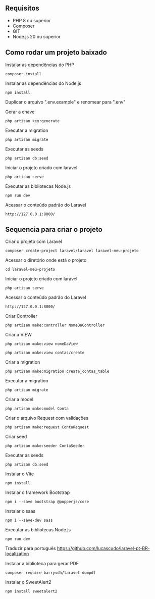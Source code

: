 ## Requisitos
* PHP 8 ou superior
* Composer
* GIT
* Node.js 20 ou superior


## Como rodar um projeto baixado
Instalar as dependências do PHP
```
composer install
```

Instalar as dependências do Node.js
```
npm install
```

Duplicar o arquivo ".env.example" e renomear para ".env"

Gerar a chave

```
php artisan key:generate
```

Executar a migration
```
php artisan migrate
```

Executar as seeds
```
php artisan db:seed
```

Iniciar o projeto criado com laravel
```
php artisan serve
```

Executar as bibliotecas Node.js
```
npm run dev
```

Acessar o conteúdo padrão do Laravel
```
http://127.0.0.1:8000/
```

## Sequencia para criar o projeto
Criar o projeto com Laravel

```
composer create-project laravel/laravel laravel-meu-projeto
```

Acessar o diretório onde está o projeto
```
cd laravel-meu-projeto
```

Iniciar o projeto criado com laravel
```
php artisan serve
```
Acessar o conteúdo padrão do Laravel
```
http://127.0.0.1:8000/
```
Criar Controller
```
php artisan make:controller NomeDaController
```

Criar a VIEW
```
php artisan make:view nomeDaView
```

```
php artisan make:view contas/create
```

Criar a migration
```
php artisan make:migration create_contas_table
```

Executar a migration
```
php artisan migrate
```

Criar a model
```
php artisan make:model Conta
```

Criar o arquivo Request com validações
```
php artisan make:request ContaRequest
```

Criar seed
```
php artisan make:seeder ContaSeeder
```

Executar as seeds
```
php artisan db:seed
```

Instalar o Vite
```
npm install
```

Instalar o framework Bootstrap
```
npm i --save bootstrap @popperjs/core
```

Instalar o saas
```
npm i --save-dev sass
```

Executar as bibliotecas Node.js
```
npm run dev
```

Traduzir para português
https://github.com/lucascudo/laravel-pt-BR-localization

Instalar a biblioteca para gerar PDF
```
composer require barryvdh/laravel-dompdf
```

Instalar o SweetAlert2
```
npm install sweetalert2
```






